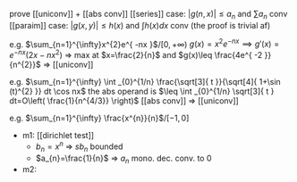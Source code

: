 prove [[uniconv]] + [[abs conv]]
[[series]] case: $|g(n,x)|\leq a_{n}$ and $\sum a_{n}$ conv
[[paraim]] case: $|g(x,y)|\leq h(x)$ and $\int h(x) dx$ conv
(the proof is trivial af)

e.g. $\sum_{n=1}^{\infty}x^{2}e^{ -nx }$/$[0,+\infty)$
$g(x)=x^{2}e^{ -nx } \implies g'(x)=e^{ -nx }(2x-nx^{2})$
=> max at $x=\frac{2}{n}$ and $g(x)\leq \frac{4e^{ -2 }}{n^{2}}$ => [[uniconv]]

e.g. $\sum_{n=1}^{\infty} \int _{0}^{1/n} \frac{\sqrt[3]{ t }}{\sqrt[4]{ 1+\sin (t)^{2} }} dt \cos nx$
the abs operand is $\leq \int _{0}^{1/n} \sqrt[3]{ t } dt=O\left( \frac{1}{n^{4/3}} \right)$ [[abs conv]] => [[uniconv]]

e.g. $\sum_{n=1}^{\infty} \frac{x^{n}}{n}$/$[-1,0]$
- m1: [[dirichlet test]]
	- $b_{n}=x^n$ => $sb_{n}$ bounded
	- $a_{n}=\frac{1}{n}$ => $a_{n}$ mono. dec. conv. to 0
- m2: 
